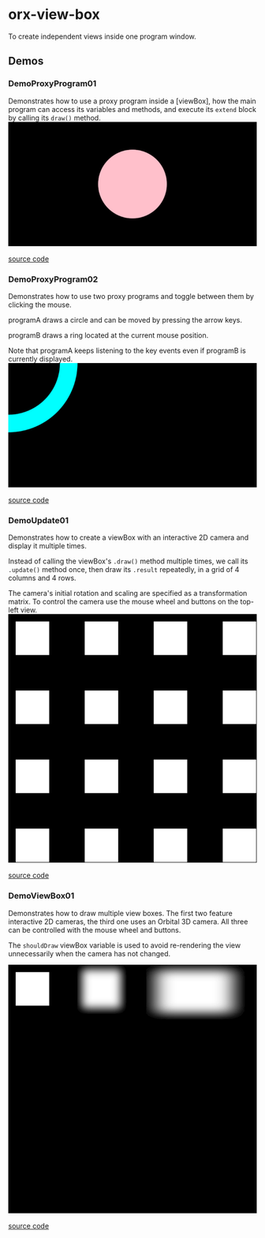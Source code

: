 # orx-view-box

To create independent views inside one program window.

<!-- __demos__ -->
## Demos
### DemoProxyProgram01

Demonstrates how to use a proxy program inside a [viewBox],
how the main program can access its variables and methods,
and execute its `extend` block by calling its `draw()` method.
![DemoProxyProgram01Kt](https://raw.githubusercontent.com/openrndr/orx/media/orx-view-box/images/DemoProxyProgram01Kt.png)

[source code](src/jvmDemo/kotlin/DemoProxyProgram01.kt)

### DemoProxyProgram02

Demonstrates how to use two proxy programs and
toggle between them by clicking the mouse.

programA draws a circle and can be moved by pressing the
arrow keys.

programB draws a ring located at the current mouse
position.

Note that programA keeps listening to the key events
even if programB is currently displayed.
![DemoProxyProgram02Kt](https://raw.githubusercontent.com/openrndr/orx/media/orx-view-box/images/DemoProxyProgram02Kt.png)

[source code](src/jvmDemo/kotlin/DemoProxyProgram02.kt)

### DemoUpdate01

Demonstrates how to create a viewBox with an interactive 2D camera and
display it multiple times.

Instead of calling the viewBox's `.draw()` method multiple times,
we call its `.update()` method once, then draw its `.result`
repeatedly, in a grid of 4 columns and 4 rows.

The camera's initial rotation and scaling are specified as a transformation matrix.
To control the camera use the mouse wheel and buttons on the top-left view.
![DemoUpdate01Kt](https://raw.githubusercontent.com/openrndr/orx/media/orx-view-box/images/DemoUpdate01Kt.png)

[source code](src/jvmDemo/kotlin/DemoUpdate01.kt)

### DemoViewBox01

Demonstrates how to draw multiple view boxes. The first two feature
interactive 2D cameras, the third one uses an Orbital 3D camera.
All three can be controlled with the mouse wheel and buttons.

The `shouldDraw` viewBox variable is used to avoid re-rendering the view
unnecessarily when the camera has not changed.

![DemoViewBox01Kt](https://raw.githubusercontent.com/openrndr/orx/media/orx-view-box/images/DemoViewBox01Kt.png)

[source code](src/jvmDemo/kotlin/DemoViewBox01.kt)
